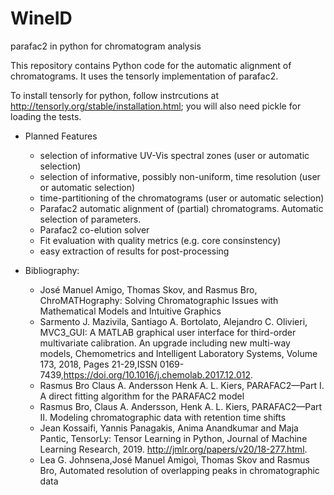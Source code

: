 # WineID
parafac2 in python for chromatogram analysis

This repository contains Python code for the automatic alignment of chromatograms. 
It uses the tensorly implementation of parafac2. 

To install tensorly for python, follow instrcutions at http://tensorly.org/stable/installation.html;
you will also need pickle for loading the tests.


* Planned Features
  * selection of informative UV-Vis spectral zones (user or automatic selection)
  * selection of informative, possibly non-uniform, time resolution (user or automatic selection)
  * time-partitioning of the chromatograms (user or automatic selection)
  * Parafac2 automatic alignment of (partial) chromatograms. Automatic selection of parameters.
  * Parafac2 co-elution solver
  * Fit evaluation with quality metrics (e.g. core consinstency)
  * easy extraction of results for post-processing

* Bibliography: 
  * José Manuel Amigo, Thomas Skov, and Rasmus Bro, ChroMATHography: Solving Chromatographic Issues with Mathematical Models and Intuitive Graphics
  * Sarmento J. Mazivila, Santiago A. Bortolato, Alejandro C. Olivieri, MVC3_GUI: A MATLAB graphical user interface for third-order multivariate calibration. An upgrade including new multi-way models, Chemometrics and Intelligent Laboratory Systems, Volume 173, 2018, Pages 21-29,ISSN 0169-7439,https://doi.org/10.1016/j.chemolab.2017.12.012.
  * Rasmus Bro  Claus A. Andersson  Henk A. L. Kiers, PARAFAC2—Part I. A direct fitting algorithm for the PARAFAC2 model
  * Rasmus Bro, Claus A. Andersson,  Henk A. L. Kiers, PARAFAC2—Part II. Modeling chromatographic data with retention time shifts
  * Jean Kossaifi, Yannis Panagakis, Anima Anandkumar and Maja Pantic, TensorLy: Tensor Learning in Python, Journal of Machine Learning Research, 2019. http://jmlr.org/papers/v20/18-277.html.
  * Lea G. Johnsena,José Manuel Amigoì, Thomas Skov and Rasmus Bro, Automated resolution of overlapping peaks in chromatographic data


